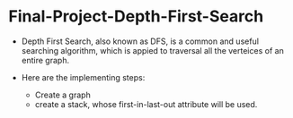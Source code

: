 # Final-Project-Depth-First-Search
* Depth First Search, also known as DFS, is a common and useful searching algorithm, which is appied to traversal all the verteices of an entire graph.

* Here are the implementing steps:
  * Create a graph
  * create a stack, whose first-in-last-out attribute will be used.
